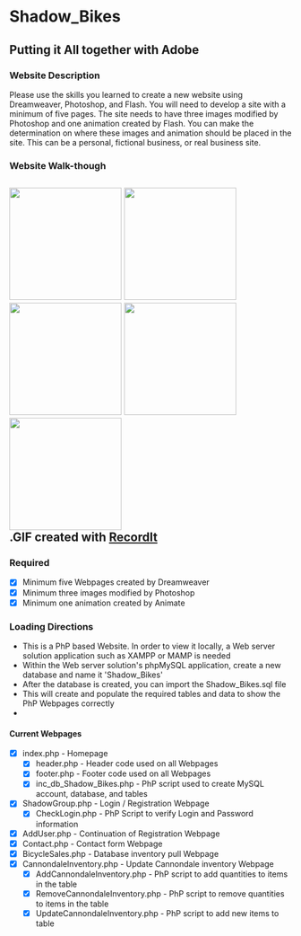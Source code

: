 # Shadow_Bikes
## Putting it All together with Adobe

### Website Description
Please use the skills you learned to create a new website using Dreamweaver, Photoshop, and Flash. You will need to develop a site with a minimum of five pages. The site needs to have three images modified by Photoshop and one animation created by Flash. You can make the determination on where these images and animation should be placed in the site.  This can be a personal, fictional business, or real business site.

### Website Walk-though
<img src="http://recordit.co/QZHb8ntZNC.gif" width=200> <img src="http://recordit.co/6WbIninPmp.gif" width=200> <img src="http://recordit.co/KKd50tb3JC.gif" width=200> <img src="http://recordit.co/fcby71Zvlu.gif" width=200> <br> <img src="http://recordit.co/LUDQty3Q8E.gif" width=200> <br>.GIF created with [RecordIt](http://recordit.co/)<br>
-
### Required
- [x] Minimum five Webpages created by Dreamweaver
- [x] Minimum three images modified by Photoshop
- [x] Minimum one animation created by Animate

### Loading Directions
- This is a PhP based Website. In order to view it locally, a Web server solution application such as XAMPP or MAMP is needed
- Within the Web server solution's phpMySQL application, create a new database and name it 'Shadow_Bikes'
- After the database is created, you can import the Shadow_Bikes.sql file
- This will create and populate the required tables and data to show the PhP Webpages correctly
-
#### Current Webpages
- [x] index.php - Homepage
  - [x] header.php - Header code used on all Webpages
  - [x] footer.php - Footer code used on all Webpages
  - [x] inc_db_Shadow_Bikes.php - PhP script used to create MySQL account, database, and tables
- [x] ShadowGroup.php - Login / Registration Webpage
  - [x] CheckLogin.php - PhP Script to verify Login and Password information
- [x] AddUser.php - Continuation of Registration Webpage
- [x] Contact.php - Contact form Webpage
- [x] BicycleSales.php - Database inventory pull Webpage
- [x] CannondaleInventory.php - Update Cannondale inventory Webpage
  - [x] AddCannondaleInventory.php - PhP script to add quantities to items in the table
  - [x] RemoveCannondaleInventory.php - PhP script to remove quantities to items in the table
  - [x] UpdateCannondaleInventory.php - PhP script to add new items to table
